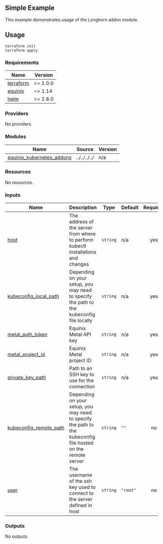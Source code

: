 ## Simple Example

This example demonstrates usage of the Longhorn addon module.

## Usage

```
terraform init
terraform apply
```

<!-- TEMPLATE: Please do not remove BEGIN_TF_DOCS/END_TF_DOCS comments below -->
<!-- BEGIN_TF_DOCS -->
### Requirements

| Name | Version |
|------|---------|
| <a name="requirement_terraform"></a> [terraform](#requirement\_terraform) | >= 1.0.0 |
| <a name="requirement_equinix"></a> [equinix](#requirement\_equinix) | ~> 1.14 |
| <a name="requirement_helm"></a> [helm](#requirement\_helm) | >= 2.8.0 |

### Providers

No providers.

### Modules

| Name | Source | Version |
|------|--------|---------|
| <a name="module_equinix_kubernetes_addons"></a> [equinix\_kubernetes\_addons](#module\_equinix\_kubernetes\_addons) | ../../../../ | n/a |

### Resources

No resources.

### Inputs

| Name | Description | Type | Default | Required |
|------|-------------|------|---------|:--------:|
| <a name="input_host"></a> [host](#input\_host) | The address of the server from where to perform kubectl installations and changes | `string` | n/a | yes |
| <a name="input_kubeconfig_local_path"></a> [kubeconfig\_local\_path](#input\_kubeconfig\_local\_path) | Depending on your setup, you may need to specify the path to the kubeconfig file locally | `string` | n/a | yes |
| <a name="input_metal_auth_token"></a> [metal\_auth\_token](#input\_metal\_auth\_token) | Equinix Metal API key | `string` | n/a | yes |
| <a name="input_metal_project_id"></a> [metal\_project\_id](#input\_metal\_project\_id) | Equinix Metal project ID | `string` | n/a | yes |
| <a name="input_private_key_path"></a> [private\_key\_path](#input\_private\_key\_path) | Path to an SSH key to use for the connection | `string` | n/a | yes |
| <a name="input_kubeconfig_remote_path"></a> [kubeconfig\_remote\_path](#input\_kubeconfig\_remote\_path) | Depending on your setup, you may need to specify the path to the kubeconfig file hosted on the remote server | `string` | `""` | no |
| <a name="input_user"></a> [user](#input\_user) | The username of the ssh key used to connect to the server defined in host | `string` | `"root"` | no |

### Outputs

No outputs.
<!-- END_TF_DOCS -->
